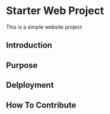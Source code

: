 # Starter Web Project

This is a simple website project

## Introduction

## Purpose

## Delployment

## How To Contribute